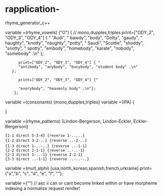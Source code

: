# rapplication-
rhyme_generator_c++

variable =(rhyme_vowels) ("O") {
// mono,dupples,triples
          print=["ODY_2", "ODY_3", "ODY_4"] { "
          "Audi", " bawdy", "body", "Dotty",
          "gaudy", " haughty", "knotty", "naughty",
          "potty", " Saudi", "Scottie", "shoddy",
          "snotty", " spotty", "embody", "homebody",
          "karate", "nobody", "somebody" .\n"
       };
          
          print=["ODY_2", "ODY_3", "ODY_4"] { "
          "antibody", "anybody", "busybody", "student body" .\n"
       }; 
          
          print=["ODY_2", "ODY_3", "ODY_4"] {"
          
          "everybody", "heavenly body" .\n"};
        };

variable =(consonants) {mono,dupples,triples}
variable =(IPA) {

}



variable =(rhyme_patterns) 
  [Lindon-Bergerson, Lindon-Eckler, Eckler-Bergerson]

    {1-1 direct 5-3-4} {reverse 1-..,..}
    {1-2 direct 3-2-..} {reverse ..-2-..}
    {1-3 direct 1-..-..} {reverse ..-1-1}
    {2-2 direct 2-1-1} {reverse ..-..-1}
    {2-3 direct 1-..-1} {reverse 2-2-1}
    {3-3 direct ..-1-1} {reverse ..-..-..}
 
variable =(mult_alphi) [usa,north_korean,spanish,french,urkraine]
    print=("a","b", "c", "d", "e", "f", "");
    
variable =("")
// asc ii can or cant become linked within or have morpheme indexing a normalize request render!
